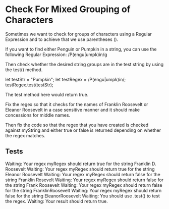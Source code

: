 # Check For Mixed Grouping of Characters

Sometimes we want to check for groups of characters using a Regular Expression and to achieve that we use parentheses ().

If you want to find either Penguin or Pumpkin in a string, you can use the following Regular Expression: /P(engu|umpk)in/g

Then check whether the desired string groups are in the test string by using the test() method.

let testStr = "Pumpkin";
let testRegex = /P(engu|umpk)in/;
testRegex.test(testStr);

The test method here would return true.

Fix the regex so that it checks for the names of Franklin Roosevelt or Eleanor Roosevelt in a case sensitive manner and it should make concessions for middle names.

Then fix the code so that the regex that you have created is checked against myString and either true or false is returned depending on whether the regex matches.

## Tests

Waiting: Your regex myRegex should return true for the string Franklin D. Roosevelt
Waiting: Your regex myRegex should return true for the string Eleanor Roosevelt
Waiting: Your regex myRegex should return false for the string Franklin Rosevelt
Waiting: Your regex myRegex should return false for the string Frank Roosevelt
Waiting: Your regex myRegex should return false for the string FranklinRoosevelt
Waiting: Your regex myRegex should return false for the string EleanorRoosevelt
Waiting: You should use .test() to test the regex.
Waiting: Your result should return true.
